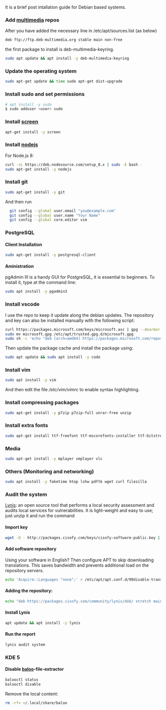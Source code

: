 It is a brief post intallation guide for Debian based systems.

### Add [multimedia][deb-multimedia] repos ###
After you have added the necessary line in /etc/apt/sources.list (as below) 
```bash
deb ftp://ftp.deb-multimedia.org stable main non-free
```
the first package to install is deb-multimedia-keyring.
```bash
sudo apt update && apt install -y deb-multimedia-keyring
```

### Update the operating system ###
```bash
sudo apt-get update && time sudo apt-get dist-upgrade
```

### Install sudo and set permissions ###

```bash
# apt install -y sudo
$ sudo adduser <user> sudo
```

### Install [screen][screen] ###
```bash
apt-get install -y screen
```

### Install [nodejs][nodejs] ###
For Node.js 8:
```bash
curl -sL https://deb.nodesource.com/setup_8.x | sudo -E bash -
sudo apt-get install -y nodejs
```

### Install git ###
```bash
sudo apt-get install -y git
```

And then run
```bash
  git config --global user.email "you@example.com"
  git config --global user.name "Your Name"
  git config --global core.editor vim
```

### PostgreSQL ###

#### Client Installation ####
```bash
sudo apt-get install -y postgresql-client
```

#### Aministration ####
pgAdmin III is a handy GUI for PostgreSQL, it is essential to beginners. To install it, type at the command line:
```bash
sudo apt install -y pgadmin3
```

### Install vscode ###
I use the repo to keep it update along the debian updates. The repository and key can also be installed manually with the following script:
```bash
curl https://packages.microsoft.com/keys/microsoft.asc | gpg --dearmor > microsoft.gpg
sudo mv microsoft.gpg /etc/apt/trusted.gpg.d/microsoft.gpg
sudo sh -c 'echo "deb [arch=amd64] https://packages.microsoft.com/repos/vscode stable main" > /etc/apt/sources.list.d/vscode.list'
```

Then update the package cache and install the package using:

```bash
sudo apt update && sudo apt install -y code
```

### Install vim ###
```bash
sudo apt install -y vim
```
And then edit the file */etc/vim/vimrc* to enable syntax highlighting.

### Install compressing packages ###
```bash
sudo apt-get install -y p7zip p7zip-full unrar-free unzip
```

### Install extra fonts ###
```bash
sudo apt-get install ttf-freefont ttf-mscorefonts-installer ttf-bitstream-vera ttf-dejavu ttf-liberation
```

### Media ###
```bash
sudo apt-get install -y mplayer smplayer vlc
```

### Others (Monitoring and networking) ###
```bash
sudo apt install -y faketime htop lshw pdftk wget curl filezilla
```

### Audit the system ###
[Lynis][Lynis]: an open source tool that performs a local security assessment and audits local services for vulnerabilities. It is light-weight and easy to use; just unzip it and run the command

#### Import key ####
```bash
wget -O - http://packages.cisofy.com/keys/cisofy-software-public.key | apt-key add -
```

#### Add software repository ####
Using your software in English? Then configure APT to skip downloading translations. This saves bandwidth and prevents additional load on the repository servers.

```bash
echo 'Acquire::Languages "none";' > /etc/apt/apt.conf.d/99disable-translations
```

#### Adding the repository: ####
```bash
echo "deb https://packages.cisofy.com/community/lynis/deb/ stretch main" > /etc/apt/sources.list.d/cisofy-lynis.list
```

#### Install Lynis ####
```bash
apt update && apt install -y lynis
```

#### Run the report ####
```bash
lynis audit system
```

### KDE 5 ###

#### Disable [baloo][baloo]-file-extractor  ####

```bash
balooctl status
balooctl disable
```

Remove the local content:
```bash
rm -rfv ~/.local/share/baloo
```

[deb-multimedia]: http://www.deb-multimedia.org/
[screen]: https://www.gnu.org/software/screen/manual/screen.html
[nodejs]: https://nodejs.org/en/download/package-manager/#debian-and-ubuntu-based-linux-distributions
[Lynis]: https://cisofy.com/lynis/
[baloo]: https://community.kde.org/Baloo/Configuration

